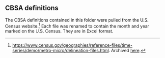 ## CBSA definitions
The CBSA definitions contained in this folder were pulled from the U.S. Census website.[^1]
Each file was renamed to contain the month and year marked on the U.S. Census.
They are in Excel format.


[^1]: https://www.census.gov/geographies/reference-files/time-series/demo/metro-micro/delineation-files.html. Archived [here](https://web.archive.org/web/20220724210301/https://www.census.gov/geographies/reference-files/time-series/demo/metro-micro/delineation-files.html).

